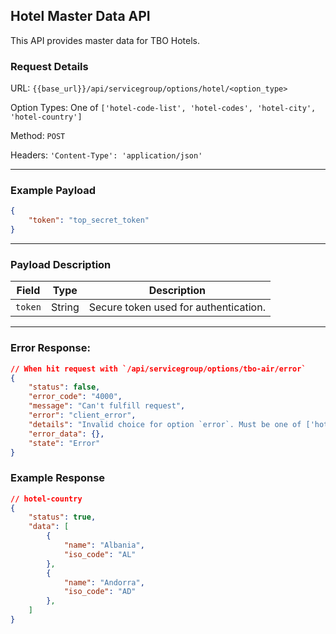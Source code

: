 ## Hotel Master Data API

This API provides master data for TBO Hotels.

### Request Details

URL: `{{base_url}}/api/servicegroup/options/hotel/<option_type>`

Option Types: One of `['hotel-code-list', 'hotel-codes', 'hotel-city', 'hotel-country']`

Method: `POST`

Headers: `'Content-Type': 'application/json'`

---

### **Example Payload**

```json
{
    "token": "top_secret_token"
}
```

---

### **Payload Description**

| **Field**    | **Type** | **Description**                       |
| ------------ | -------- | ------------------------------------- |
| `token`      | String   | Secure token used for authentication. |

---

### Error Response:
```json
// When hit request with `/api/servicegroup/options/tbo-air/error`
{
    "status": false,
    "error_code": "4000",
    "message": "Can't fulfill request",
    "error": "client_error",
    "details": "Invalid choice for option `error`. Must be one of ['hotel-code-list', 'hotel-codes', 'hotel-city', 'hotel-country']",
    "error_data": {},
    "state": "Error"
}
```

### Example Response

```json
// hotel-country
{
    "status": true,
    "data": [
        {
            "name": "Albania",
            "iso_code": "AL"
        },
        {
            "name": "Andorra",
            "iso_code": "AD"
        },
    ]
}
```